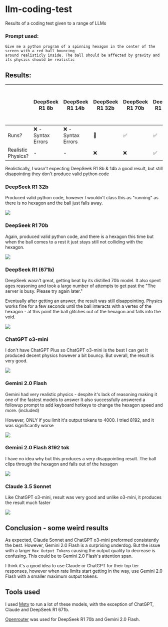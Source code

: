 # llm-coding-test

Results of a coding test given to a range of LLMs

### Prompt used:

```
Give me a python program of a spinning hexagon in the center of the screen with a red ball bouncing
around realisticly inside. The ball should be affected by gravity and its physics should be realistic
```

## Results:

|                    | DeepSeek R1 8b    | DeepSeek R1 14b   | DeepSeek R1 32b | DeepSeek R1 70b | DeepSeek R1 671b | ChatGPT o3-mini | Gemini 2.0 Flash (4000 output tok) | Gemini 2.0 Flash (8192 output tok) | Claude 3.5 Sonnet |
|--------------------|-------------------|-------------------|-----------------|-----------------|------------------|-----------------|------------------------------------|------------------------------------|-------------------|
| Runs?              | ❌ - Syntax Errors | ❌ - Syntax Errors | 🔶              | ✅               | ✅                | ✅               | ✅                                  | ✅                                  | ✅                 |
| Realistic Physics? | -                 | -                 | ❌               | ❌               | ✅                | ✅               | ✅                                  | ❌                                  | ✅                 |

Realistically, I wasn't expecting DeepSeek R1 8b & 14b a good result, but still disapointing they
don't produce valid python code

### DeepSeek R1 32b

Produced valid python code, however I wouldn't class this as "running" as there is no hexagon and
the ball just falls away.

![](https://raw.githubusercontent.com/Wemmy0/llm-coding-test/master/GIFs/DeepSeek%20R1%2032b.gif)

### DeepSeek R1 70b

Again, produced valid python code, and there is a hexagon this time but when the ball comes to a rest
it just stays still not colliding with the hexagon.

![](https://raw.githubusercontent.com/Wemmy0/llm-coding-test/master/GIFs/DeepSeek%20R1%2070b.gif)

### DeepSeek R1 (671b)

DeepSeek wasn't great, getting beat by its distilled 70b model. It also spent ages reasoning and
took a large number of attempts to get past the "The server is busy. Please try again later."

Eventually after getting an answer, the result was still disappointing.
Physics works fine for a few seconds until the ball interacts with a vertex of the hexagon - at this
point the ball glitches out of the hexagon and falls into the void.

![](https://raw.githubusercontent.com/Wemmy0/llm-coding-test/master/GIFs/DeepSeek%20R1.gif)

### ChatGPT o3-mini

I don't have ChatGPT Plus so ChatGPT o3-mini is the best I can get
It produced decent physics however a bit bouncy. But overall, the result is very good.

![](https://raw.githubusercontent.com/Wemmy0/llm-coding-test/master/GIFs/ChatGPT%20o3-mini.gif)

### Gemini 2.0 Flash

Gemini had very realistic physics - despite it's lack of reasoning making it one of the fastest
models to answer
It also successfully answered a followup prompt to add keyboard hotkeys to change the hexagon speed
and more. (included)

However, ONLY if you limit it's output tokens to 4000. I tried 8192, and it was significantly worse

![](https://raw.githubusercontent.com/Wemmy0/llm-coding-test/master/GIFs/Gemini%202.0%20Flash.gif)

### Gemini 2.0 Flash 8192 tok

I have no idea why but this produces a very disappointing result. The ball clips through the hexagon
and falls out of the hexagon

![](https://raw.githubusercontent.com/Wemmy0/llm-coding-test/master/GIFs/Gemini%202.0%20Flash%208192%20tok.gif)

### Claude 3.5 Sonnet

Like ChatGPT o3-mini, result was very good and unlike o3-mini, it produces the result much faster

![](https://raw.githubusercontent.com/Wemmy0/llm-coding-test/master/GIFs/Claude%203.5%20Sonnet.gif)

## Conclusion - some weird results

As expected, Claude Sonnet and ChatGPT o3-mini preformed consistently the best. However, Gemini 2.0 Flash
is a surprising underdog. But the issue with a larger `Max Output Tokens` causing the output quality
to decrease is confusing. This could be to Gemini 2.0 Flash's attention span.

I think it's a good idea to use Claude or ChatGPT for their top tier responses, however when rate limits
start getting in the way, use Gemini 2.0 Flash with a smaller maximum output tokens.

## Tools used

I used [Msty](https://msty.app/) to run a lot of these models, with the exception of ChatGPT, Claude
and DeepSeek R1 671b.

[Openrouter](https://openrouter.ai/) was used for DeepSeek R1 70b and  Gemini 2.0 Flash.